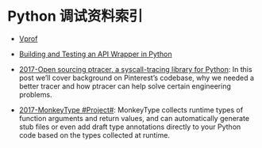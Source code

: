 

# Python 调试资料索引

- [Vprof](https://github.com/nvdv/vprof)

- [Building and Testing an API Wrapper in Python](https://semaphoreci.com/community/tutorials/building-and-testing-an-api-wrapper-in-python)

- [2017-Open sourcing ptracer, a syscall-tracing library for Python](https://parg.co/UEX): In this post we’ll cover background on Pinterest’s codebase, why we needed a better tracer and how ptracer can help solve certain engineering problems.

- [2017-MonkeyType #Project#](https://github.com/Instagram/MonkeyType): MonkeyType collects runtime types of function arguments and return values, and can automatically generate stub files or even add draft type annotations directly to your Python code based on the types collected at runtime.

